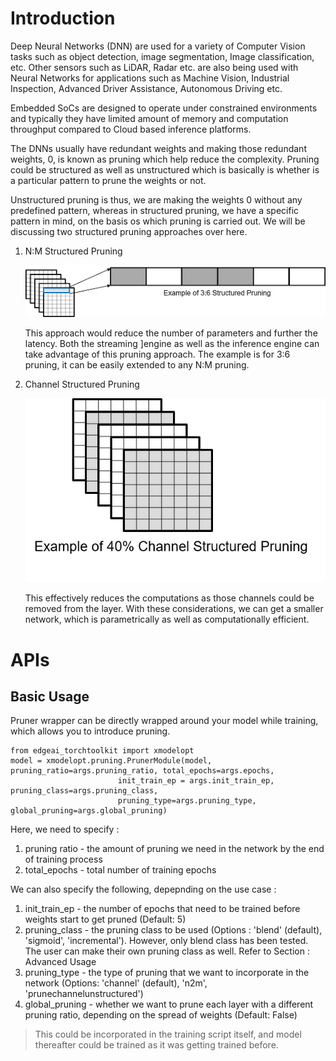 
# Introduction

Deep Neural Networks (DNN) are used for a variety of Computer Vision tasks such as object detection, image segmentation, Image classification, etc. Other sensors such as LiDAR, Radar etc. are also being used with Neural Networks for applications such as Machine Vision, Industrial Inspection, Advanced Driver Assistance, Autonomous Driving etc. 

Embedded SoCs are designed to operate under constrained environments and typically they have limited amount of memory and computation throughput compared to Cloud based inference platforms. 

The DNNs usually have redundant weights and making those redundant weights, 0, is known as pruning which help reduce the complexity. Pruning could be structured as well as unstructured which is basically is whether is a particular pattern to prune the weights or not. 

Unstructured pruning is thus, we are making the weights 0 without any predefined pattern, whereas in structured pruning, we have a specific pattern in mind, on the basis os which pruning is carried out. We will be discussing two structured pruning approaches over here.

1. N:M Structured Pruning

    ![N:M Pruning](n2m.png)

    This approach would reduce the number of parameters and further the latency. Both the streaming ]engine as well as the inference engine can take advantage of this pruning approach. The example is for 3:6 pruning, it can be easily extended to any N:M pruning. 

2. Channel Structured Pruning

    ![Channel Pruning](channel.png)

    This effectively reduces the computations as those channels could be removed from the layer. With these considerations, we can get a smaller network, which is parametrically as well as computationally efficient.


# APIs

## Basic Usage

Pruner wrapper can be directly wrapped around your model while training, which allows you to introduce pruning.

    from edgeai_torchtoolkit import xmodelopt
    model = xmodelopt.pruning.PrunerModule(model, pruning_ratio=args.pruning_ratio, total_epochs=args.epochs, 
                            init_train_ep = args.init_train_ep, pruning_class=args.pruning_class, 
                            pruning_type=args.pruning_type, global_pruning=args.global_pruning)

Here, we need to specify : 

1.  pruning ratio - the amount of pruning we need in the network by the end of training process
2.  total_epochs - total number of training epochs

We can also specify the following, depepnding on the use case :

1. init_train_ep - the number of epochs that need to be trained before weights start to get pruned (Default: 5)
2. pruning_class - the pruning class to be used (Options : 'blend' (default), 'sigmoid', 'incremental'). However, only blend class has been tested. The user can make their own pruning class as well. Refer to Section : Advanced Usage
3.  pruning_type - the type of pruning that we want to incorporate in the network (Options: 'channel' (default), 'n2m', 'prunechannelunstructured')
4. global_pruning - whether we want to prune each layer with a different pruning ratio, depending on the spread of weights (Default: False)


> This could be incorporated in the training script itself, and model thereafter could be trained as it was getting trained before.


<!-- ## Advanced Usage 

### Declaring own Parametrization / Pruning Class 

We can make our own parametrization class, which lets one to directly use the toolkit for own pruning algorithm. Here, we will guide through our parametrization class 


### Specifying own pruning type -->



